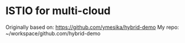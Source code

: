 # ISTIO for multi-cloud 

Originally based on: https://github.com/ymesika/hybrid-demo
My repo: ~/workspace/github.com/hybrid-demo
